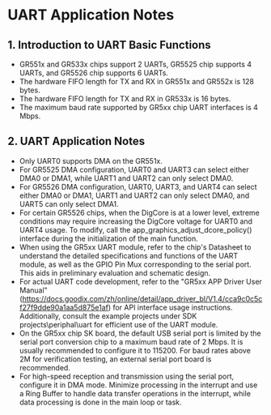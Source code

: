 # UART Application Notes

## 1. Introduction to UART Basic Functions
* GR551x and GR533x chips support 2 UARTs, GR5525 chip supports 4 UARTs, and GR5526 chip supports 6 UARTs.
* The hardware FIFO length for TX and RX in GR551x and GR552x is 128 bytes.
* The hardware FIFO length for TX and RX in GR533x is 16 bytes.
* The maximum baud rate supported by GR5xx chip UART interfaces is 4 Mbps.

## 2. UART Application Notes
* Only UART0 supports DMA on the GR551x.
* For GR5525 DMA configuration, UART0 and UART3 can select either DMA0 or DMA1, while UART1 and UART2 can only select DMA0.
* For GR5526 DMA configuration, UART0, UART3, and UART4 can select either DMA0 or DMA1, UART1 and UART2 can only select DMA0, and UART5 can only select DMA1.
* For certain GR5526 chips, when the DigCore is at a lower level, extreme conditions may require increasing the DigCore voltage for UART0 and UART4 usage. To modify, call the app_graphics_adjust_dcore_policy() interface during the initialization of the main function.
* When using the GR5xx UART module, refer to the chip's Datasheet to understand the detailed specifications and functions of the UART module, as well as the GPIO Pin Mux corresponding to the serial port. This aids in preliminary evaluation and schematic design.
* For actual UART code development, refer to the "GR5xx APP Driver User Manual" (https://docs.goodix.com/zh/online/detail/app_driver_bl/V1.4/cca9c0c5cf27f9dde90a1aa5d875e1af) for API interface usage instructions. Additionally, consult the example projects under SDK projects\periphal\uart for efficient use of the UART module.
* On the GR5xx chip SK board, the default USB serial port is limited by the serial port conversion chip to a maximum baud rate of 2 Mbps. It is usually recommended to configure it to 115200. For baud rates above 2M for verification testing, an external serial port board is recommended.
* For high-speed reception and transmission using the serial port, configure it in DMA mode. Minimize processing in the interrupt and use a Ring Buffer to handle data transfer operations in the interrupt, while data processing is done in the main loop or task.